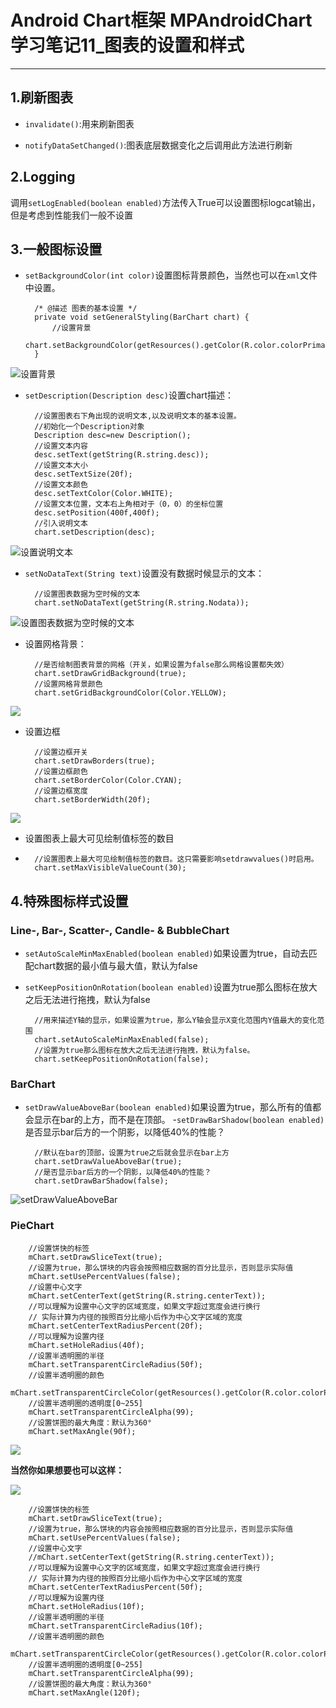 # Android Chart框架 MPAndroidChart学习笔记11_图表的设置和样式
---
## 1.刷新图表 ##

- ```invalidate()```:用来刷新图表

- ```notifyDataSetChanged()```:图表底层数据变化之后调用此方法进行刷新

## 2.Logging ##

调用```setLogEnabled(boolean enabled)```方法传入True可以设置图标logcat输出，但是考虑到性能我们一般不设置

## 3.一般图标设置 ##

- ```setBackgroundColor(int color)```设置图标背景颜色，当然也可以在```xml```文件中设置。

		/* @描述 图表的基本设置 */
	    private void setGeneralStyling(BarChart chart) {
	        //设置背景
	        chart.setBackgroundColor(getResources().getColor(R.color.colorPrimary));
	    }

![设置背景](http://ww1.sinaimg.cn/mw690/006aPzcjgy1fcze6slvasj30gf0qpjsf)

- ```setDescription(Description desc)```设置chart描述：

		//设置图表右下角出现的说明文本,以及说明文本的基本设置。
        //初始化一个Description对象
        Description desc=new Description();
        //设置文本内容
        desc.setText(getString(R.string.desc));
        //设置文本大小
        desc.setTextSize(20f);
        //设置文本颜色
        desc.setTextColor(Color.WHITE);
        //设置文本位置，文本右上角相对于（0，0）的坐标位置
        desc.setPosition(400f,400f);
        //引入说明文本
        chart.setDescription(desc);

![设置说明文本](http://ww1.sinaimg.cn/mw690/006aPzcjgy1fczerjs1d9j30c20hqjry)

- ```setNoDataText(String text)```设置没有数据时候显示的文本：
		
		//设置图表数据为空时候的文本
        chart.setNoDataText(getString(R.string.Nodata));
![设置图表数据为空时候的文本](http://ww1.sinaimg.cn/mw690/006aPzcjgy1fczesp5z5dj30cu0jdwev)

- 设置网格背景：

		//是否绘制图表背景的网格（开关，如果设置为false那么网格设置都失效）
        chart.setDrawGridBackground(true);
        //设置网格背景颜色
        chart.setGridBackgroundColor(Color.YELLOW);

![](http://ww1.sinaimg.cn/mw690/006aPzcjgy1fczeza6huej30c90injs4)

- 设置边框

		//设置边框开关
        chart.setDrawBorders(true);
        //设置边框颜色
        chart.setBorderColor(Color.CYAN);
        //设置边框宽度
        chart.setBorderWidth(20f);
![](http://ww1.sinaimg.cn/mw690/006aPzcjgy1fczf1qpesoj30cm0jq0tn)

- 设置图表上最大可见绘制值标签的数目
- 
		//设置图表上最大可见绘制值标签的数目。这只需要影响setdrawvalues()时启用。
        chart.setMaxVisibleValueCount(30);

## 4.特殊图标样式设置

### Line-, Bar-, Scatter-, Candle- & BubbleChart ###
- ```setAutoScaleMinMaxEnabled(boolean enabled)```如果设置为true，自动去匹配chart数据的最小值与最大值，默认为false
- ```setKeepPositionOnRotation(boolean enabled)```设置为true那么图标在放大之后无法进行拖拽，默认为false

		//用来描述Y轴的显示，如果设置为true，那么Y轴会显示X变化范围内Y值最大的变化范围
        chart.setAutoScaleMinMaxEnabled(false);
        //设置为true那么图标在放大之后无法进行拖拽，默认为false。
        chart.setKeepPositionOnRotation(false);


### BarChart ###

- ```setDrawValueAboveBar(boolean enabled)```如果设置为true，那么所有的值都会显示在bar的上方，而不是在顶部。
-```setDrawBarShadow(boolean enabled)```是否显示bar后方的一个阴影，以降低40%的性能？

		//默认在bar的顶部，设置为true之后就会显示在bar上方
        chart.setDrawValueAboveBar(true);
        //是否显示bar后方的一个阴影，以降低40%的性能？
        chart.setDrawBarShadow(false);
![setDrawValueAboveBar](http://ww1.sinaimg.cn/mw690/006aPzcjgy1fczkw6s8y2j30dj0943yq)

### PieChart ###
	
		//设置饼快的标签
        mChart.setDrawSliceText(true);
        //设置为true，那么饼块的内容会按照相应数据的百分比显示，否则显示实际值
        mChart.setUsePercentValues(false);
        //设置中心文字
        mChart.setCenterText(getString(R.string.centerText));
        //可以理解为设置中心文字的区域宽度，如果文字超过宽度会进行换行
        // 实际计算为内径的按照百分比缩小后作为中心文字区域的宽度
        mChart.setCenterTextRadiusPercent(20f);
        //可以理解为设置内径
        mChart.setHoleRadius(40f);
        //设置半透明圈的半径
        mChart.setTransparentCircleRadius(50f);
        //设置半透明圈的颜色
        mChart.setTransparentCircleColor(getResources().getColor(R.color.colorPrimary));
        //设置半透明圈的透明度[0~255]
        mChart.setTransparentCircleAlpha(99);
        //设置饼图的最大角度：默认为360°
        mChart.setMaxAngle(90f);

![](http://ww1.sinaimg.cn/mw690/006aPzcjgy1fczlhgyb2kj30du0esaaw)

**当然你如果想要也可以这样：**

![](http://ww1.sinaimg.cn/mw690/006aPzcjgy1fczlhurs3rj30cl08uaag)

		//设置饼快的标签
        mChart.setDrawSliceText(true);
        //设置为true，那么饼块的内容会按照相应数据的百分比显示，否则显示实际值
        mChart.setUsePercentValues(false);
        //设置中心文字
        //mChart.setCenterText(getString(R.string.centerText));
        //可以理解为设置中心文字的区域宽度，如果文字超过宽度会进行换行
        // 实际计算为内径的按照百分比缩小后作为中心文字区域的宽度
        mChart.setCenterTextRadiusPercent(50f);
        //可以理解为设置内径
        mChart.setHoleRadius(10f);
        //设置半透明圈的半径
        mChart.setTransparentCircleRadius(10f);
        //设置半透明圈的颜色
        mChart.setTransparentCircleColor(getResources().getColor(R.color.colorPrimary));
        //设置半透明圈的透明度[0~255]
        mChart.setTransparentCircleAlpha(99);
        //设置饼图的最大角度：默认为360°
        mChart.setMaxAngle(120f);






